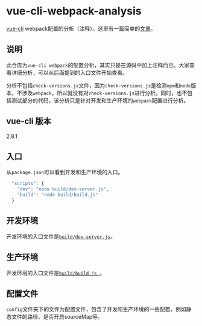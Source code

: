 # vue-cli-webpack-analysis

[vue-cli](https://github.com/vuejs/vue-cli) webpack配置的分析（注释）。这里有一篇简单的[文章](https://segmentfault.com/a/1190000008644830)。

## 说明

此仓库为`vue-cli webpack`的配置分析，其实只是在源码中加上注释而已。大家查看详细分析，可以从后面提到的入口文件开始查看。

分析不包括`check-versions.js`文件，因为`check-versions.js`是检测`npm`和`node`版本，不涉及`webpack`，所以就没有对`check-versions.js`进行分析。同时，也不包括测试部分的代码，该分析只是针对开发和生产环境的`webpack`配置进行分析。


## vue-cli 版本

2.8.1

## 入口

从`package.json`可以看到开发和生产环境的入口。

```javascript
  "scripts": {
    "dev": "node build/dev-server.js",
    "build": "node build/build.js"
  }
```

## 开发环境

开发环境的入口文件是[`build/dev-server.js`](https://github.com/chenBright/vue-cli-webpack-analysis/blob/master/build/dev-server.js)。

## 生产环境

开发环境的入口文件是[`build/build.js `](https://github.com/chenBright/vue-cli-webpack-analysis/blob/master/build/build.js)。

## 配置文件

`config`文件夹下的文件为配置文件，包含了开发和生产环境的一些配置，例如静态文件的路径、是否开启sourceMap等。